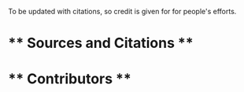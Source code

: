 To be updated with citations, so credit is given for for people's efforts.

# ** Sources and Citations **


# ** Contributors **

